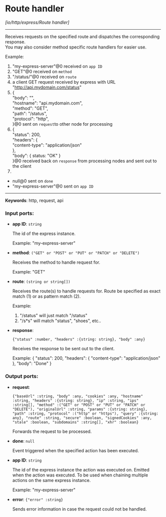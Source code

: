 # Route handler

_[io/http/express/Route handler]_

---

Receives requests on the specified route and dispatches the corresponding response.  
You may also consider method specific route handlers for easier use.  
  
Example:  
1. "my-express-server"@0 received on `app ID`  
2. "GET"@0 received on `method`  
3. "/status/"@0 received on `route`  
4. a client GET request received by express with URL "http://api.mydomain.com/status"  
5. {  
"body": "",   
"hostname": "api.mydomain.com",   
"method": "GET",   
"path": "/status",   
"protocol": "http",   
}@0 sent on `request`to other node for processing  
6. {  
  "status": 200,  
  "headers": {  
    "content-type": "application/json"   
  },  
  "body": { status: "OK" }   
}@0 received back on `response` from processing nodes and sent out to the client  
7.  
- null@0 sent on `done`  
- "my-express-server"@0 sent on `app ID`  

---

__Keywords__: http, request, api

### Input ports:

* __app ID__: ` string `

    The id of the express instance.
    
    Example: 
    "my-express-server"


* __method__: ` ("GET" or "POST" or "PUT" or "PATCH" or "DELETE") `

    Receives the method to handle request for. 
    
    Example:
    "GET"


* __route__: ` (string or string[]) `

    Receives the route(s) to handle requests for. Route be specified as exact match (1) or as pattern match (2).
    
    Example:
    1) "/status" will just match "/status"
    2) "/s*s" will match "status", "shoes", etc..
    


* __response__: 
    ```
    {"status" :number, "headers" :{string: string}, "body" :any}
    ```

    Receives the response to be sent out to the client.
    
    Example:
    {
      "status": 200,
      "headers": {
        "content-type": "application/json" 
      },
      "body": "Done"
    }

### Output ports:

* __request__: 
    ```
    {"baseUrl" :string, "body" :any, "cookies" :any, "hostname" :string, "headers" :{string: string}, "ip" :string, "ips" :string[], "method" :("GET" or "POST" or "PUT" or "PATCH" or "DELETE"), "originalUrl" :string, "params" :{string: string}, "path" :string, "protocol" :("http" or "https"), "query" :{string: any}, "route" :string, "secure" :boolean, "signedCookies" :any, "stale" :boolean, "subdomains" :string[], "xhr" :boolean}
    ```

    Forwards the request to be processed.


* __done__: ` null `

    Event triggered when the specified action has been executed.


* __app ID__: ` string `

    The id of the express instance the action was executed on. Emitted when the action was executed.
    To be used when chaining multiple actions on the same express instance.
    
    Example: 
    "my-express-server"


* __error__: ` {"error" :string} `

    Sends error information in case the request could not be handled.

